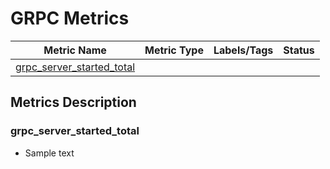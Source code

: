 # GRPC Metrics

| Metric Name                                             | Metric Type | Labels/Tags | Status |
|---------------------------------------------------------|-------------|-------------|--------|
| [grpc_server_started_total](#grpc_server_started_total) |             |             |        |

## Metrics Description

### grpc_server_started_total

- Sample text
